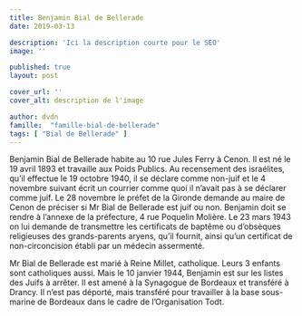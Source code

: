 ```yaml
---
title: Benjamin Bial de Bellerade
date: 2019-03-13

description: 'Ici la description courte pour le SEO'
image: ''

published: true
layout: post

cover_url: ''
cover_alt: description de l'image

author: dvdn
famille:  "famille-bial-de-bellerade" 
tags: [ "Bial de Bellerade" ]
---
```


Benjamin Bial de Bellerade habite au 10 rue Jules Ferry à Cenon. Il est né le 19 avril 1893  et travaille aux Poids Publics. Au recensement des israélites, qu’il effectue le 19 octobre 1940, il se déclare comme non-juif et le 4 novembre suivant écrit un courrier comme quoi il n’avait pas à se déclarer comme juif. Le 28 novembre le préfet de la Gironde demande au maire de Cenon de préciser si Mr Bial de Bellerade est juif ou non. Benjamin doit se rendre à l’annexe de la préfecture, 4 rue Poquelin Molière. Le 23 mars 1943 on lui demande de transmettre les certificats de baptême ou d’obsèques religieuses des grands-parents aryens, qu’il fournit, ainsi qu’un certificat de non-circoncision établi par un médecin assermenté.

Mr Bial de Bellerade est marié à Reine Millet, catholique. Leurs 3 enfants sont catholiques aussi.
Mais le 10 janvier 1944, Benjamin est sur les listes des Juifs à arrêter. Il est amené à la Synagogue de Bordeaux et transféré à Drancy. Il n’est pas déporté, mais  transféré pour travailler à la base sous-marine de Bordeaux dans le cadre de l’Organisation Todt.